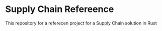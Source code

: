 # Supply Chain Refereence 

This repository for a referecen project for a Supply Chain solution in Rust

